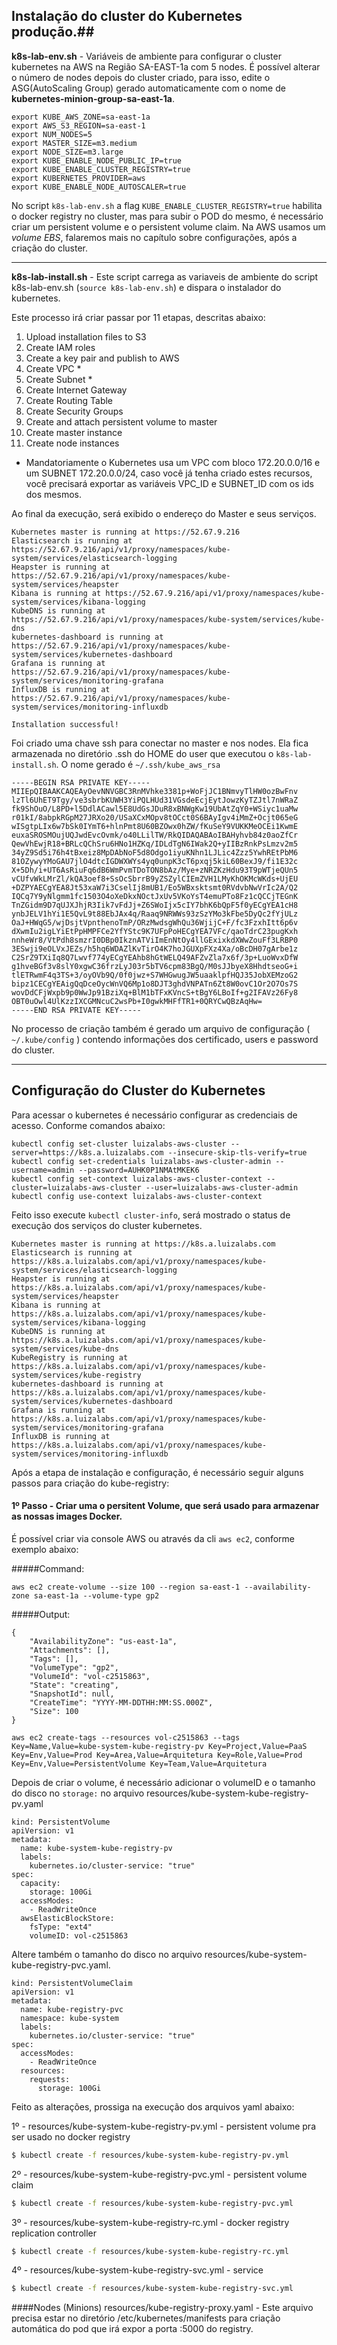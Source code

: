 ## Instalação do cluster do Kubernetes produção.##

**k8s-lab-env.sh** - Variáveis de ambiente para configurar o cluster kubernetes na AWS na Região SA-EAST-1a com 5 nodes. É possível alterar o número de nodes depois do cluster criado, para isso, edite o ASG(AutoScaling Group) gerado automaticamente com o nome de **kubernetes-minion-group-sa-east-1a**.

```
export KUBE_AWS_ZONE=sa-east-1a
export AWS_S3_REGION=sa-east-1
export NUM_NODES=5
export MASTER_SIZE=m3.medium
export NODE_SIZE=m3.large
export KUBE_ENABLE_NODE_PUBLIC_IP=true
export KUBE_ENABLE_CLUSTER_REGISTRY=true
export KUBERNETES_PROVIDER=aws
export KUBE_ENABLE_NODE_AUTOSCALER=true
```

    
No script `k8s-lab-env.sh` a flag `KUBE_ENABLE_CLUSTER_REGISTRY=true` habilita o docker registry no cluster, mas para subir o POD do mesmo, é necessário criar um persistent volume e o persistent volume claim. 
Na AWS usamos um *volume EBS*, falaremos mais no capítulo sobre configurações, após a criação do cluster.

----------

**k8s-lab-install.sh** - Este script carrega as variaveis de ambiente do script k8s-lab-env.sh (`source k8s-lab-env.sh`) e dispara o instalador do kubernetes.

Este processo irá criar passar por 11 etapas, descritas abaixo:

1. Upload installation files to S3
1. Create IAM roles
1. Create a key pair and publish to AWS
1. Create VPC *
1. Create Subnet *
1. Create Internet Gateway
1. Create Routing Table
1. Create Security Groups
1. Create and attach persistent volume to master
1. Create master instance
1. Create node instances

* Mandatoriamente o Kubernetes usa um VPC com bloco 172.20.0.0/16 e um SUBNET 172.20.0.0/24, caso você já tenha criado estes recursos, você precisará exportar as variáveis VPC_ID e SUBNET_ID com os ids dos mesmos.

Ao final da execução, será exibido o endereço do Master e seus serviços. 

```
Kubernetes master is running at https://52.67.9.216
Elasticsearch is running at https://52.67.9.216/api/v1/proxy/namespaces/kube-system/services/elasticsearch-logging
Heapster is running at https://52.67.9.216/api/v1/proxy/namespaces/kube-system/services/heapster
Kibana is running at https://52.67.9.216/api/v1/proxy/namespaces/kube-system/services/kibana-logging
KubeDNS is running at https://52.67.9.216/api/v1/proxy/namespaces/kube-system/services/kube-dns
kubernetes-dashboard is running at https://52.67.9.216/api/v1/proxy/namespaces/kube-system/services/kubernetes-dashboard
Grafana is running at https://52.67.9.216/api/v1/proxy/namespaces/kube-system/services/monitoring-grafana
InfluxDB is running at https://52.67.9.216/api/v1/proxy/namespaces/kube-system/services/monitoring-influxdb

Installation successful!
```

Foi criado uma chave ssh para conectar no master e nos nodes. Ela fica armazenada no diretório .ssh do HOME  do user que executou o `k8s-lab-install.sh`.
O nome gerado é `~/.ssh/kube_aws_rsa `
```
-----BEGIN RSA PRIVATE KEY-----
MIIEpQIBAAKCAQEAyOevNNVGBC3RnMVhke3381p+WoFjJC1BNmvyTlHW0ozBwFnv
lzTl6UhET9Tgy/ve3sbrbKUWH3YiPQLHUd31VGsdeEcjEytJowzKyTZJtl7nWRaZ
fk9ShOuO/L8PD+l5DdlACawl5E8UdGsJDuR8xBNWgKw19UbAtZqY0+WSiyc1uaMw
r01kI/8abpkRGpM27JRXo20/USaXCxMOpv8tOCct0S6BAyIgv4iMmZ+Ocjt065eG
wISgtpLIx6w7bSk0IYmT6+hlnPmt8U60BZOwx0hZW/fKuSeY9VUKKMeOCEi1KwmE
euxaSROSMOujUQJwdEvcOvmk/o40LLilTW/RkQIDAQABAoIBAHyhvb84z0aoZfCr
QewVhEwjR18+BRLcQChSru6HNo1HZKq/IDLdTgN6IWak2Q+yIIBzRnkPsLmzv2m5
34yZ9Sd5i76h4tBxeiz8MpDAbNoF5d8Odgo1iyuKNhn1LJLic4Zzz5YwhREtPbM6
81OZywyYMoGAU7jlO4dtcIGDWXWYs4yq0unpK3cT6pxqj5kiL60BexJ9/fi1E32c
X+5Dh/i+UT6AsRiuFq6dB6WmPvmTDoTON8bAz/Mye+zNRZKzHdu93T9pWTjeQUn5
vCUfvWkLMrZl/kQA3oef8+SsOcSbrrB9yZSZylCIEmZVH1LMyKhOKMcWKds+UjEU
+DZPYAECgYEA8Jt53xaW7i3CselIj8mUB1/Eo5WBxsktsmt0RVdvbNwVrIc2A/Q2
IQCq7Y9yNlgmm1fc1503O4oXeDkxNOctJxUv5VKoYsT4emuPTo8Fz1cQCCjTEGnK
TnZGidm9D7qUJXJhjR3Iik7vFdJj+Z6SWoIjx5cIY7bhK6bQpF5f0yECgYEA1cH8
ynbJELV1hYi1E5QvL9t88EbJAx4q/Raaq9NRWWs93zSzYMo3kFbe5DyQc2fYjULz
OaJ+HWqG5/wjDsjtVpnthenoTmP/ORzMwdsgWhQu36WjijC+F/fc3FzxhItt6p6v
dXwmIu2igLYiEtPpHMPFCe2YfYStc9K7UFpPoHECgYEA7VFc/qaoTdrC23pugKxh
nnheWr8/VtPdh8smzrI0DBp0IkznATViImEnNtOy4llGExixkdXWwZouFf3LRBP0
3ESwji9eOLVxJEZs/h5hq6WDAZlKvTirO4K7hoJGUXpFXz4Xa/oBcDH07gArbe1z
C2SrZ9TXiIq8Q7Lwvf774yECgYEAhb8hGtWELQ49AFZvZla7x6f/3p+LuoWvxDfW
g1hveBGf3v8slY0xgwC36frzLyJ03r5bTV6cpm83BgQ/M0sJJbyeX8HhdtseoG+i
tlETRwmF4q3TS+3/oyOVb9Q/0f0jwz+S7WHGwugJW5uaaklpfHQJ35JobXEMzoG2
bipz1CECgYEAigQqDceOycWnVQ6Mp1o8DJT3ghdVNPATn6Zt8W0ovC1Or2O7Os7S
wovDdCFjWxpb9p0WwJp91BziXq+BlM1bTFxKVncS+tBgY6LBoIf+g2IFAVz26Fy8
OBT0uOwl4UlKzzIXCGMNcuC2wsPb+I0gwkMHFfTR1+0QRYCwQBzAqHw=
-----END RSA PRIVATE KEY-----
```

No processo de criação também é gerado um arquivo de configuração ( `~/.kube/config` ) contendo informações dos certificado, users e password do cluster.


----------

## Configuração do Cluster do Kubernetes

Para acessar o kubernetes é necessário configurar as credenciais de acesso. Conforme comandos abaixo:

```
kubectl config set-cluster luizalabs-aws-cluster --server=https://k8s.a.luizalabs.com --insecure-skip-tls-verify=true
kubectl config set-credentials luizalabs-aws-cluster-admin --username=admin --password=AUHK0P1NMAtMKEK6
kubectl config set-context luizalabs-aws-cluster-context --cluster=luizalabs-aws-cluster --user=luizalabs-aws-cluster-admin
kubectl config use-context luizalabs-aws-cluster-context
```

Feito isso execute `kubectl cluster-info`, será mostrado o status de execução dos serviços do cluster kubernetes.
```
Kubernetes master is running at https://k8s.a.luizalabs.com
Elasticsearch is running at https://k8s.a.luizalabs.com/api/v1/proxy/namespaces/kube-system/services/elasticsearch-logging
Heapster is running at https://k8s.a.luizalabs.com/api/v1/proxy/namespaces/kube-system/services/heapster
Kibana is running at https://k8s.a.luizalabs.com/api/v1/proxy/namespaces/kube-system/services/kibana-logging
KubeDNS is running at https://k8s.a.luizalabs.com/api/v1/proxy/namespaces/kube-system/services/kube-dns
KubeRegistry is running at https://k8s.a.luizalabs.com/api/v1/proxy/namespaces/kube-system/services/kube-registry
kubernetes-dashboard is running at https://k8s.a.luizalabs.com/api/v1/proxy/namespaces/kube-system/services/kubernetes-dashboard
Grafana is running at https://k8s.a.luizalabs.com/api/v1/proxy/namespaces/kube-system/services/monitoring-grafana
InfluxDB is running at https://k8s.a.luizalabs.com/api/v1/proxy/namespaces/kube-system/services/monitoring-influxdb
```



Após a etapa de instalação e configuração, é necessário seguir alguns passos para criação do kube-registry:

#### 1º Passo - Criar uma o persitent Volume, que será usado para armazenar as nossas images Docker.

É possível criar via console AWS ou através da cli `aws ec2`, conforme exemplo abaixo:

#####Command:

```aws ec2 create-volume --size 100 --region sa-east-1 --availability-zone sa-east-1a --volume-type gp2```

#####Output:

```
{
    "AvailabilityZone": "us-east-1a",
    "Attachments": [],
    "Tags": [],
    "VolumeType": "gp2",
    "VolumeId": "vol-c2515863",
    "State": "creating",
    "SnapshotId": null,
    "CreateTime": "YYYY-MM-DDTHH:MM:SS.000Z",
    "Size": 100
}
```
```
aws ec2 create-tags --resources vol-c2515863 --tags Key=Name,Value=kube-system-kube-registry-pv Key=Project,Value=PaaS Key=Env,Value=Prod Key=Area,Value=Arquitetura Key=Role,Value=Prod Key=Env,Value=PersistentVolume Key=Team,Value=Arquitetura

```
Depois de criar o volume, é necessário adicionar o volumeID e o tamanho do disco no `storage:` no arquivo resources/kube-system-kube-registry-pv.yaml

```
kind: PersistentVolume
apiVersion: v1
metadata:
  name: kube-system-kube-registry-pv
  labels:
    kubernetes.io/cluster-service: "true"
spec:
  capacity:
    storage: 100Gi
  accessModes:
    - ReadWriteOnce
  awsElasticBlockStore:
    fsType: "ext4"
    volumeID: vol-c2515863
```
Altere também o tamanho do disco no arquivo resources/kube-system-kube-registry-pvc.yaml.

```
kind: PersistentVolumeClaim
apiVersion: v1
metadata:
  name: kube-registry-pvc
  namespace: kube-system
  labels:
    kubernetes.io/cluster-service: "true"
spec:
  accessModes:
    - ReadWriteOnce
  resources:
    requests:
      storage: 100Gi
```

Feito as alterações, prossiga na execução dos arquivos yaml abaixo:

1º - resources/kube-system-kube-registry-pv.yml - persistent volume pra ser usado no docker registry
```bash
$ kubectl create -f resources/kube-system-kube-registry-pv.yml
```
2º - resources/kube-system-kube-registry-pvc.yml - persistent volume claim
```bash
$ kubectl create -f resources/kube-system-kube-registry-pvc.yml
```
3º - resources/kube-system-kube-registry-rc.yml - docker registry replication controller
```bash
$ kubectl create -f resources/kube-system-kube-registry-rc.yml
```
4º - resources/kube-system-kube-registry-svc.yml - service
```bash
$ kubectl create -f resources/kube-system-kube-registry-svc.yml
```
    

####Nodes (Minions)
resources/kube-registry-proxy.yaml - Este arquivo precisa estar no diretório /etc/kubernetes/manifests para criação automática do pod que irá expor a porta :5000 do registry.
